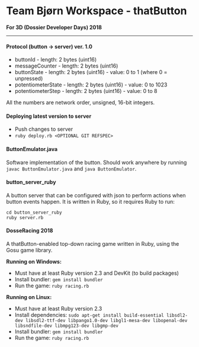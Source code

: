 # Team Bjørn Workspace - thatButton
**For 3D (Dossier Developer Days) 2018**

---

#### Protocol (button -> server) ver. 1.0

* buttonId - length: 2 bytes (uint16)
* messageCounter - length: 2 bytes (uint16)
* buttonState - length: 2 bytes (uint16) - value: 0 to 1 (where 0 = unpressed)
* potentiometerState - length: 2 bytes (uint16) - value: 0 to 1023
* potentiometerStep - length: 2 bytes (uint16) - value: 0 to 8

All the numbers are network order, unsigned, 16-bit integers.

#### Deploying latest version to server

* Push changes to server
* `ruby deploy.rb <OPTIONAL GIT REFSPEC>`

#### ButtonEmulator.java

Software implementation of the button. Should work anywhere by running `javac ButtonEmulator.java` and `java ButtonEmulator`.

#### button_server_ruby

A button server that can be configured with json to perform actions when button events happen. It is written in Ruby, so it requires Ruby to run:

    cd button_server_ruby
    ruby server.rb

#### DosseRacing 2018

A thatButton-enabled top-down racing game written in Ruby, using the Gosu game library.

**Running on Windows:**

* Must have at least Ruby version 2.3 and DevKit (to build packages)
* Install bundler: `gem install bundler`
* Run the game: `ruby racing.rb`

**Running on Linux:**

* Must have at least Ruby version 2.3
* Install dependencies: `sudo apt-get install build-essential libsdl2-dev libsdl2-ttf-dev libpango1.0-dev libgl1-mesa-dev libopenal-dev libsndfile-dev libmpg123-dev libgmp-dev`
* Install bundler: `gem install bundler`
* Run the game: `ruby racing.rb`